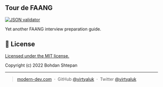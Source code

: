 
## Tour de FAANG

[![JSON validator](https://github.com/Tour-de-FAANG/data/actions/workflows/json_validator.yml/badge.svg?branch=master)](https://github.com/Tour-de-FAANG/data/actions/workflows/json_validator.yml)

Yet another FAANG interview preparation guide.

## :green_book: License

[Licensed under the MIT license.](https://github.com/tour-de-FAANG/data/blob/master/LICENSE)

Copyright (c) 2022 Bohdan Shtepan

---

> [modern-dev.com](https://modern-dev.com) &nbsp;&middot;&nbsp;
> GitHub [@virtyaluk](https://github.com/virtyaluk) &nbsp;&middot;&nbsp;
> Twitter [@virtyaluk](https://twitter.com/virtyaluk)
